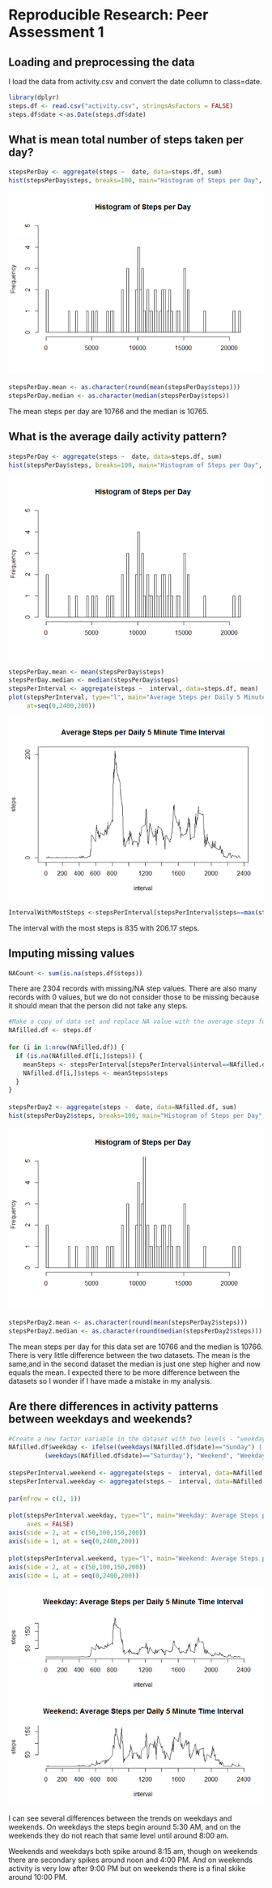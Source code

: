 # Reproducible Research: Peer Assessment 1


## Loading and preprocessing the data
I load the data from activity.csv and convert the date collumn to class=date.

```r
library(dplyr)
steps.df <- read.csv("activity.csv", stringsAsFactors = FALSE)
steps.df$date <-as.Date(steps.df$date)
```

## What is mean total number of steps taken per day?

```r
stepsPerDay <- aggregate(steps ~  date, data=steps.df, sum)
hist(stepsPerDay$steps, breaks=100, main="Histogram of Steps per Day", xlab = "", ylim=range(0:5))
```

![](PA1_template_files/figure-html/unnamed-chunk-2-1.png) 

```r
stepsPerDay.mean <- as.character(round(mean(stepsPerDay$steps)))
stepsPerDay.median <- as.character(median(stepsPerDay$steps))
```
The mean steps per day are 10766 and the median is 10765.

## What is the average daily activity pattern?

```r
stepsPerDay <- aggregate(steps ~  date, data=steps.df, sum)
hist(stepsPerDay$steps, breaks=100, main="Histogram of Steps per Day", xlab = "", ylim=range(0:5))
```

![](PA1_template_files/figure-html/unnamed-chunk-3-1.png) 

```r
stepsPerDay.mean <- mean(stepsPerDay$steps)
stepsPerDay.median <- median(stepsPerDay$steps)
stepsPerInterval <- aggregate(steps ~  interval, data=steps.df, mean)
plot(stepsPerInterval, type="l", main="Average Steps per Daily 5 Minute Time Interval", 
     at=seq(0,2400,200))
```

![](PA1_template_files/figure-html/unnamed-chunk-3-2.png) 

```r
IntervalWithMostSteps <-stepsPerInterval[stepsPerInterval$steps==max(stepsPerInterval$steps),]
```
The interval with the most steps is 835 with 206.17 steps.

## Imputing missing values

```r
NACount <- sum(is.na(steps.df$steps))
```
There are 2304 records with missing/NA step values.
There are also many records with 0 values, but we do not consider those to be missing because it should mean that the person did not take any steps.


```r
#Make a copy of data set and replace NA value with the average steps for that intval
NAfilled.df <- steps.df

for (i in 1:nrow(NAfilled.df)) {
  if (is.na(NAfilled.df[i,]$steps)) {
    meanSteps <- stepsPerInterval[stepsPerInterval$interval==NAfilled.df[i,]$interval,]
    NAfilled.df[i,]$steps <- meanSteps$steps
  }
}

stepsPerDay2 <- aggregate(steps ~  date, data=NAfilled.df, sum)
hist(stepsPerDay2$steps, breaks=100, main="Histogram of Steps per Day", xlab = "", ylim=range(0:5))
```

![](PA1_template_files/figure-html/unnamed-chunk-5-1.png) 

```r
stepsPerDay2.mean <- as.character(round(mean(stepsPerDay2$steps)))
stepsPerDay2.median <- as.character(round(median(stepsPerDay2$steps)))
```
The mean steps per day for this data set are 10766 and the median is 10766. There is very little difference between the two datasets. The mean is the same,and in the second dataset the median is just one step higher and now equals the mean. I expected there to be more difference between the datasets so I wonder if I have made a mistake in my analysis. 

## Are there differences in activity patterns between weekdays and weekends?

```r
#Create a new factor variable in the dataset with two levels - "weekday" and "weekend" indicating whether a given date is a weekday or weekend day.
NAfilled.df$weekday <- ifelse((weekdays(NAfilled.df$date)=="Sunday") | 
          (weekdays(NAfilled.df$date)=="Saturday"), "Weekend", "Weekday")

stepsPerInterval.weekend <- aggregate(steps ~  interval, data=NAfilled.df[NAfilled.df$weekday=="Weekend",], mean)
stepsPerInterval.weekday <- aggregate(steps ~  interval, data=NAfilled.df[NAfilled.df$weekday=="Weekday",], mean)

par(mfrow = c(2, 1))

plot(stepsPerInterval.weekday, type="l", main="Weekday: Average Steps per Daily 5 Minute Time Interval", 
     axes = FALSE)
axis(side = 2, at = c(50,100,150,200))
axis(side = 1, at = seq(0,2400,200))

plot(stepsPerInterval.weekend, type="l", main="Weekend: Average Steps per Daily 5 Minute Time Interval", axes = FALSE)
axis(side = 2, at = c(50,100,150,200))
axis(side = 1, at = seq(0,2400,200))
```

![](PA1_template_files/figure-html/unnamed-chunk-6-1.png) 


I can see several differences between the trends on weekdays and weekends. On weekdays the steps begin around 5:30 AM, and on the weekends they do not reach that same level until around 8:00 am. 

Weekends and weekdays both spike around 8:15 am, though on weekends there are secondary spikes around noon and 4:00 PM. And on weekends activity is very low after 9:00 PM but on weekends there is a final skike around 10:00 PM.
